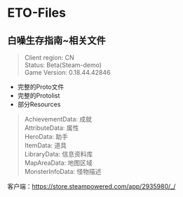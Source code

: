 # ETO-Files

## 白噪生存指南~相关文件

> Client region: CN</br>
> Status: Beta(Steam-demo)</br>
> Game Version: 0.18.44.42846</br>

* 完整的Proto文件
* 完整的Protolist
* 部分Resources

> AchievementData: 成就</br>
> AttributeData: 属性</br>
> HeroData: 助手</br>
> ItemData: 道具</br>
> LibraryData: 信息资料库</br>
> MapAreaData: 地图区域</br>
> MonsterInfoData: 怪物描述</br>

客户端：https://store.steampowered.com/app/2935980/_/